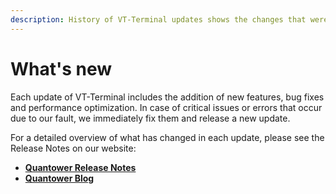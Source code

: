 ```yaml
---
description: History of VT-Terminal updates shows the changes that were in each version.
---
```


# What's new

Each update of VT-Terminal includes the addition of new features, bug fixes and performance optimization. In case of critical issues or errors that occur due to our fault, we immediately fix them and release a new update.

For a detailed overview of what has changed in each update, please see the Release Notes on our website:

* ****[**Quantower Release Notes**](https://www.quantower.com/release-notes)****
* ****[**Quantower Blog**](https://www.quantower.com/blog)****
